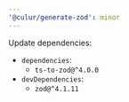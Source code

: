 ```yaml
---
'@culur/generate-zod': minor
---
```


Update dependencies:

- `dependencies`:
  - `ts-to-zod@^4.0.0`
- `devDependencies`:
  - `zod@^4.1.11`
